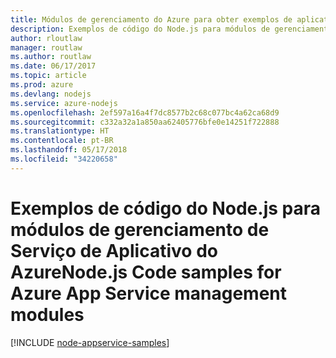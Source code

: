 ```yaml
---
title: Módulos de gerenciamento do Azure para obter exemplos de aplicativo web Node.js
description: Exemplos de código do Node.js para módulos de gerenciamento de Serviço de Aplicativo do Azure
author: rloutlaw
manager: routlaw
ms.author: routlaw
ms.date: 06/17/2017
ms.topic: article
ms.prod: azure
ms.devlang: nodejs
ms.service: azure-nodejs
ms.openlocfilehash: 2ef597a16a4f7dc8577b2c68c077bc4a62ca68d9
ms.sourcegitcommit: c332a32a1a850aa62405776bfe0e14251f722888
ms.translationtype: HT
ms.contentlocale: pt-BR
ms.lasthandoff: 05/17/2018
ms.locfileid: "34220658"
---
```

# <a name="nodejs-code-samples-for-azure-app-service-management-modules"></a><span data-ttu-id="947af-103">Exemplos de código do Node.js para módulos de gerenciamento de Serviço de Aplicativo do Azure</span><span class="sxs-lookup"><span data-stu-id="947af-103">Node.js Code samples for Azure App Service management modules</span></span>

[!INCLUDE [node-appservice-samples](../docs-ref-conceptual/includes/appservice-samples.md)]